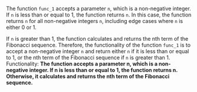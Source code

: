 The function `func_1` accepts a parameter `n`, which is a non-negative integer. If `n` is less than or equal to 1, the function returns `n`. In this case, the function returns `n` for all non-negative integers `n`, including edge cases where `n` is either 0 or 1.

If `n` is greater than 1, the function calculates and returns the nth term of the Fibonacci sequence. Therefore, the functionality of the function `func_1` is to accept a non-negative integer `n` and return either `n` if it is less than or equal to 1, or the nth term of the Fibonacci sequence if `n` is greater than 1.
Functionality: **The function accepts a parameter n, which is a non-negative integer. If n is less than or equal to 1, the function returns n. Otherwise, it calculates and returns the nth term of the Fibonacci sequence.**